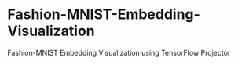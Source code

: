 # Fashion-MNIST-Embedding-Visualization
Fashion-MNIST Embedding Visualization using TensorFlow Projector
